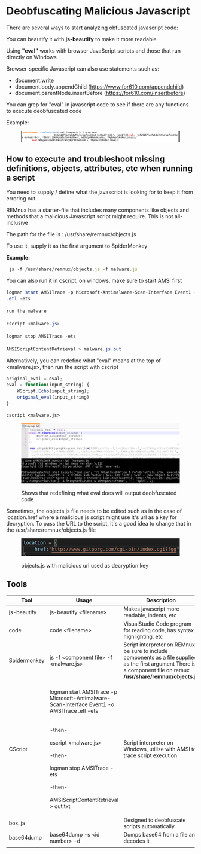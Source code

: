 # Deobfuscating Malicious Javascript

There are several ways to start analyzing obfuscated javascript code:

You can beautify it with **js-beautify** to make it more readable

Using **"eval"** works with browser JavaScript scripts and those that run directly on Windows

Browser-specific Javascript can also use statements such as:

* document.write
* document.body.appendChild  (https://www.for610.com/appendchild)
* document.parentNode.insertBefore (https://for610.com/insertbefore)

You can grep for "eval" in javascript code to see if there are any functions to execute deobfuscated code

Example:

<figure><img src="../../.gitbook/assets/image (12).png" alt=""><figcaption></figcaption></figure>

## How to execute and troubleshoot missing definitions, objects, attributes, etc when running a script

You need to supply / define what the javascript is looking for to keep it from erroring out

REMnux has a starter-file that includes many components like objects and methods that a malicious Javascript script might require. This is not all-inclusive

The path for the file is : /usr/share/remnux/objects.js

To use it, supply it as the first argument to SpiderMonkey

**Example:**

```javascript
 js -f /usr/share/remnux/objects.js -f malware.js
```

You can also run it in cscript, on windows, make sure to start AMSI first

```powershell
logman start AMSITrace -p Microsoft-Antimalware-Scan-Interface Event1 -o AMSITrace
.etl -ets

run the malware

cscript <malware.js>

logman stop AMSITrace -ets

AMSIScriptContentRetrieval > malware.js.out

```

Alternatively, you can redefine what "eval" means at the top of \<malware.js>, then run the script with cscript

```javascript
original_eval = eval;
eval = function(input_string) {
	WScript.Echo(input_string);
	original_eval(input_string)
}
```

```
cscript <malware.js>
```

<figure><img src="../../.gitbook/assets/image (1) (1) (1).png" alt=""><figcaption><p>Shows that redefining what eval does will output deobfuscated code </p></figcaption></figure>

Sometimes, the objects.js file needs to be edited such as in the case of location.href where a malicious js script might use it's url as a key for decryption. To pass the URL to the script, it's a good idea to change that in the /usr/share/remnux/objects.js file

<figure><img src="../../.gitbook/assets/image (2) (1) (1).png" alt=""><figcaption><p>objects.js with malicious url used as decryption key</p></figcaption></figure>





## Tools

| Tool         | Usage                                                                                                                                                                                                                                                            | Description                                                                                                                                                              |
| ------------ | ---------------------------------------------------------------------------------------------------------------------------------------------------------------------------------------------------------------------------------------------------------------- | ------------------------------------------------------------------------------------------------------------------------------------------------------------------------ |
| js-beautify  | js-beautify \<filename>                                                                                                                                                                                                                                          | Makes javascript more readable, indents, etc                                                                                                                             |
| code         | code \<filename>                                                                                                                                                                                                                                                 | VisualStudio Code program for reading code, has syntax highlighting, etc                                                                                                 |
| Spidermonkey | js -f \<component file> -f \<malware.js>                                                                                                                                                                                                                         | Script interpreter on REMnux, be sure to include components as a file supplied as the first argument There is a component file on remux **/usr/share/remnux/objects.js** |
|              |                                                                                                                                                                                                                                                                  |                                                                                                                                                                          |
| CScript      | <p>logman start AMSITrace -p Microsoft-Antimalware-Scan-Interface Event1 -o AMSITrace .etl -ets<br><br><br>-then-<br><br>cscript &#x3C;malware.js><br><br>-then-<br><br>logman stop AMSITrace -ets<br><br>-then-<br><br>AMSIScriptContentRetrieval > out.txt</p> | Script interpreter on Windows, utilize with AMSI to trace script execution                                                                                               |
| box..js      |                                                                                                                                                                                                                                                                  | Designed to deobfuscate scripts automatically                                                                                                                            |
| base64dump   | base64dump -s \<id number> -d                                                                                                                                                                                                                                    | Dumps base64 from a file and decodes it                                                                                                                                  |
|              |                                                                                                                                                                                                                                                                  |                                                                                                                                                                          |
